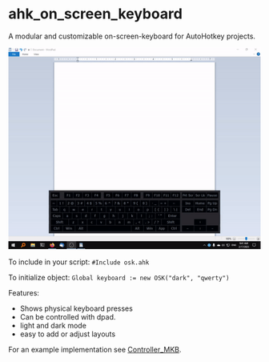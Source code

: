 # ahk_on_screen_keyboard

A modular and customizable on-screen-keyboard for AutoHotkey projects.

![demonstration](./demonstration.gif)

To include in your script: `#Include osk.ahk`

To initialize object: `Global keyboard := new OSK("dark", "qwerty")`

Features:
  * Shows physical keyboard presses
  * Can be controlled with dpad.
  * light and dark mode
  * easy to add or adjust layouts

For an example implementation see [Controller_MKB](https://github.com/henrystern/controller_mkb).
